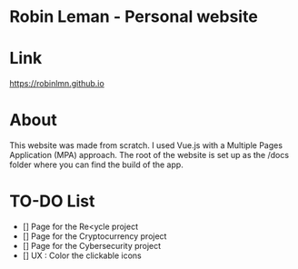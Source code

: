 # Robin Leman - Personal website

# Link

https://robinlmn.github.io

# About

This website was made from scratch. I used Vue.js with a Multiple Pages Application (MPA) approach.
The root of the website is set up as the /docs folder where you can find the build of the app.

# TO-DO List

- [] Page for the Re<ycle project
- [] Page for the Cryptocurrency project
- [] Page for the Cybersecurity project
- [] UX : Color the clickable icons
